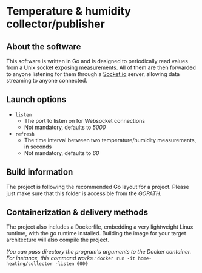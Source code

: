 # Temperature & humidity collector/publisher

## About the software
This software is written in Go and is designed to periodically read values from a Unix socket exposing measurements. All of them are then forwarded to anyone listening for them through a [Socket.io](http://socket.io/) server, allowing data streaming to anyone connected.

## Launch options
- `listen`
    - The port to listen on for Websocket connections
    - Not mandatory, defaults to *5000*
- `refresh`
    - The time interval between two temperature/humidity measurements, in seconds
    - Not mandatory, defaults to *60*
    
## Build information 
The project is following the recommended Go layout for a project. Please just make sure that this folder is accessible from the *GOPATH*.

## Containerization & delivery methods
The project also includes a Dockerfile, embedding a very lightweight Linux runtime, with the go runtime installed. 
Building the image for your target architecture will also compile the project.

*You can pass directory the program's arguments to the Docker container. For instance, this command works :*
`docker run -it home-heating/collector -listen 6000`